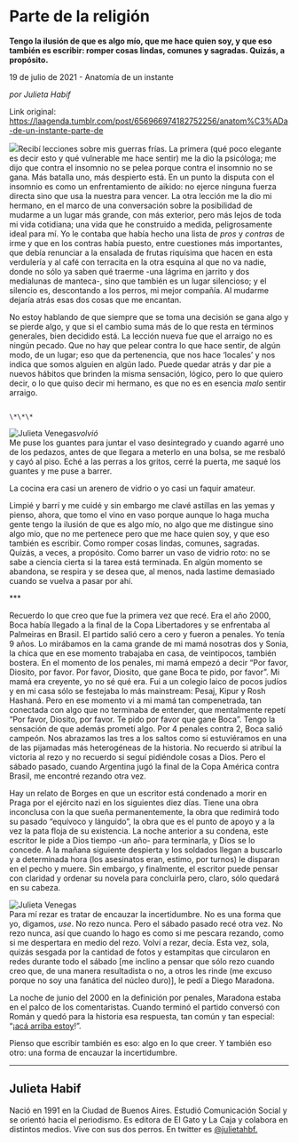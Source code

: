 # Parte de la religión

**Tengo la ilusión de que es algo mío, que me hace quien soy, y que eso también es escribir: romper cosas lindas, comunes y sagradas. Quizás, a propósito.**

19 de julio de 2021 - Anatomía de un instante

_por Julieta Habif_

Link original: https://laagenda.tumblr.com/post/656966974182752256/anatom%C3%ADa-de-un-instante-parte-de

![](https://64.media.tumblr.com/6f044dbd26d9f75e7ae0285ae8901f72/c167038823fd5ab9-cd/s500x750/4f93ce7621f4d31113988ceb885eb4a4189d795b.jpg)Recibí lecciones sobre mis guerras frías. La primera (qué poco elegante es decir esto y qué vulnerable me hace sentir) me la dio la psicóloga; me dijo que contra el insomnio no se pelea porque contra el insomnio no se gana. Más batalla uno, más despierto está. En un punto la disputa con el insomnio es como un enfrentamiento de aikido: no ejerce ninguna fuerza directa sino que usa la nuestra para vencer. La otra lección me la dio mi hermano, en el marco de una conversación sobre la posibilidad de mudarme a un lugar más grande, con más exterior, pero más lejos de toda mi vida cotidiana; una vida que he construido a medida, peligrosamente ideal para mí. Yo le contaba que había hecho una lista de *pros* y *contras* de irme y que en los contras había puesto, entre cuestiones más importantes, que debía renunciar a la ensalada de frutas riquísima que hacen en esta verdulería y al café con terracita en la otra esquina al que no va nadie, donde no sólo ya saben qué traerme -una lágrima en jarrito y dos medialunas de manteca-, sino que también es un lugar silencioso; y el silencio es, descontando a los perros, mi mejor compañía. Al mudarme dejaría atrás esas dos cosas que me encantan. 

No estoy hablando de que siempre que se toma una decisión se gana algo y se pierde algo, y que si el cambio suma más de lo que resta en términos generales, bien decidido está. La lección nueva fue que el arraigo no es ningún pecado. Que no hay que pelear contra lo que hace sentir, de algún modo, de un lugar; eso que da pertenencia, que nos hace ‘locales’ y nos indica que somos alguien en algún lado. Puede quedar atrás y dar pie a nuevos hábitos que brinden la misma sensación, lógico, pero lo que quiero decir, o lo que quiso decir mi hermano, es que no es en esencia *malo* sentir arraigo. 

                                                                                    \*\*\*

![Julieta Venegas](https://64.media.tumblr.com/369d8717f3a77d52b4c12b9f6756d444/c167038823fd5ab9-54/s250x400/cdff291373a70c81bb3b697714a8f38889145308.jpg)*volvió*  
Me puse los guantes para juntar el vaso desintegrado y cuando agarré uno de los pedazos, antes de que llegara a meterlo en una bolsa, se me resbaló y cayó al piso. Eché a las perras a los gritos, cerré la puerta, me saqué los guantes y me puse a barrer. 

La cocina era casi un arenero de vidrio o yo casi un faquir amateur. 

Limpié y barrí y me cuidé y sin embargo me clavé astillas en las yemas y pienso, ahora, que tomo el vino en vaso porque aunque lo haga mucha gente tengo la ilusión de que es algo mío, no algo que me distingue sino algo mío, que no me pertenece pero que me hace quien soy, y que eso también es escribir. Como romper cosas lindas, comunes, sagradas. Quizás, a veces, a propósito. Como barrer un vaso de vidrio roto: no se sabe a ciencia cierta si la tarea está terminada. En algún momento se abandona, se respira y se desea que, al menos, nada lastime demasiado cuando se vuelva a pasar por ahí.



                                                                                    

\*\*\*

Recuerdo lo que creo que fue la primera vez que recé. Era el año 2000, Boca había llegado a la final de la Copa Libertadores y se enfrentaba al Palmeiras en Brasil. El partido salió cero a cero y fueron a penales. Yo tenía 9 años. Lo mirábamos en la cama grande de mi mamá nosotras dos y Sonia, la chica que en ese momento trabajaba en casa, de veintipocos, también bostera. En el momento de los penales, mi mamá empezó a decir “Por favor, Diosito, por favor. Por favor, Diosito, que gane Boca te pido, por favor”. Mi mamá era creyente, yo no sé qué era. Fui a un colegio laico de pocos judíos y en mi casa sólo se festejaba lo más mainstream: Pesaj, Kipur y Rosh Hashaná. Pero en ese momento vi a mi mamá tan compenetrada, tan conectada con algo que no terminaba de entender, que mentalmente repetí “Por favor, Diosito, por favor. Te pido por favor que gane Boca”. Tengo la sensación de que además prometí algo. Por 4 penales contra 2, Boca salió campeón. Nos abrazamos las tres a los saltos como si estuviéramos en una de las pijamadas más heterogéneas de la historia. No recuerdo si atribuí la victoria al rezo y no recuerdo si seguí pidiéndole cosas a Dios. Pero el sábado pasado, cuando Argentina jugó la final de la Copa América contra Brasil, me encontré rezando otra vez. 

Hay un relato de Borges en que un escritor está condenado a morir en Praga por el ejército nazi en los siguientes diez días. Tiene una obra inconclusa con la que sueña permanentemente, la obra que redimirá todo su pasado “equívoco y lánguido”, la obra que es el punto de apoyo y a la vez la pata floja de su existencia. La noche anterior a su condena, este escritor le pide a Dios tiempo -un año- para terminarla, y Dios se lo concede. A la mañana siguiente despierta y los soldados llegan a buscarlo y a determinada hora (los asesinatos eran, estimo, por turnos) le disparan en el pecho y muere. Sin embargo, y finalmente, el escritor puede pensar con claridad y ordenar su novela para concluirla pero, claro, sólo quedará en su cabeza. 

![Julieta Venegas](https://64.media.tumblr.com/184de89ea20d001a0332baa1b8cd09db/c167038823fd5ab9-83/s250x400/8f75cca91a836d1124e0e8435d2ea8e51854f216.jpg)  
Para mí rezar es tratar de encauzar la incertidumbre. No es una forma que yo, digamos, *use*. No rezo nunca. Pero el sábado pasado recé otra vez. No rezo nunca, así que cuando lo hago es como si me pescara rezando, como si me despertara en medio del rezo. Volví a rezar, decía. Esta vez, sola, quizás sesgada por la cantidad de fotos y estampitas que circularon en redes durante todo el sábado [me inclino a pensar que sólo rezo cuando creo que, de una manera resultadista o no, a otros les rinde (me excuso porque no soy una fanática del núcleo duro)], le pedí a Diego Maradona. 

La noche de junio del 2000 en la definición por penales, Maradona estaba en el palco de los comentaristas. Cuando terminó el partido conversó con Román y quedó para la historia esa respuesta, tan común y tan especial: “¡[acá arriba estoy](https://youtu.be/87qvoaDUZ98)!”. 

Pienso que escribir también es eso: algo en lo que creer. Y también eso otro: una forma de encauzar la incertidumbre. 



---

 Julieta Habif
--------------

 Nació en 1991 en la Ciudad de Buenos Aires. Estudió Comunicación Social y se orientó hacia el periodismo. Es editora de El Gato y La Caja y colabora en distintos medios. Vive con sus dos perros. En twitter es [@julietahbf.](https://twitter.com/julietahbf) 

